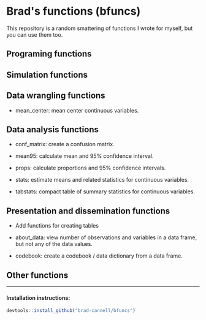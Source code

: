<!-- README.md is generated from README.Rmd. Please edit that file -->
Brad's functions (bfuncs)
=========================

This repository is a random smattering of functions I wrote for myself, but you can use them too.

<!-- Need to make help vignettes and link to them below -->
Programing functions
--------------------

Simulation functions
--------------------

Data wrangling functions
------------------------

-   mean\_center: mean center continuous variables.

Data analysis functions
-----------------------

-   conf\_matrix: create a confusion matrix.

-   mean95: calculate mean and 95% confidence interval.

-   props: calculate proportions and 95% confidence intervals.

-   stats: estimate means and related statistics for continuous variables.

-   tabstats: compact table of summary statistics for continuous variables.

Presentation and dissemination functions
----------------------------------------

-   Add functions for creating tables

-   about\_data: view number of observations and variables in a data frame, but not any of the data values.

-   codebook: create a codebook / data dictionary from a data frame.

Other functions
---------------

------------------------------------------------------------------------

#### Installation instructions:

``` r
devtools::install_github("brad-cannell/bfuncs")
```
